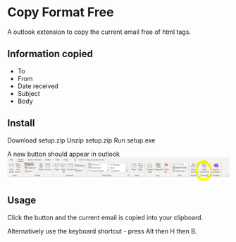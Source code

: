 # Copy Format Free

A outlook extension to copy the current email free of html tags.

## Information copied

* To
* From
* Date received
* Subject
* Body

## Install

Download setup.zip
Unzip setup.zip
Run setup.exe

A new button should appear in outlook
![Button Screenshot](/screenshot.png)

## Usage

Click the button and the current email is copied into your clipboard.

Alternatively use the keyboard shortcut - press Alt then H then B.